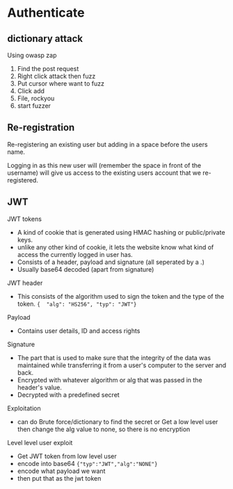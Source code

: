 # Authenticate

## dictionary attack

Using owasp zap

1) Find the post request
2) Right click attack then fuzz
3) Put cursor where want to fuzz
4) Click add
5) File, rockyou
6) start fuzzer

## Re-registration

Re-registering an existing user but adding in a space before the users name.

Logging in as this new user will (remember the space in front of the username) will give us access to the existing users account that  we re-registered.

## JWT

JWT tokens

- A kind of cookie that is generated using HMAC hashing or public/private keys.
- unlike any other kind of cookie, it lets the website know what kind of access the currently logged in user has. 
- Consists of a header, payload and signature (all seperated by a .)
- Usually base64 decoded (apart from signature)

JWT header 
- This consists of the algorithm used to sign the token and the type of the token.
```{  "alg": "HS256", "typ": "JWT"}```

Payload
- Contains user details, ID and access rights

Signature
- The part that is used to make sure that the integrity of the data was maintained while transferring it from a user's computer to the server and back.
- Encrypted with whatever algorithm or alg that was passed in the header's value.
- Decrypted with a predefined secret

Exploitation
- can do Brute force/dictionary to find the secret or Get a low level user then change the alg value to none, so there is no encryption

Level level user exploit
- Get JWT token from low level user
- encode into base64
```{"typ":"JWT","alg":"NONE"}```
- encode what payload we want
- then put that as the jwt token


